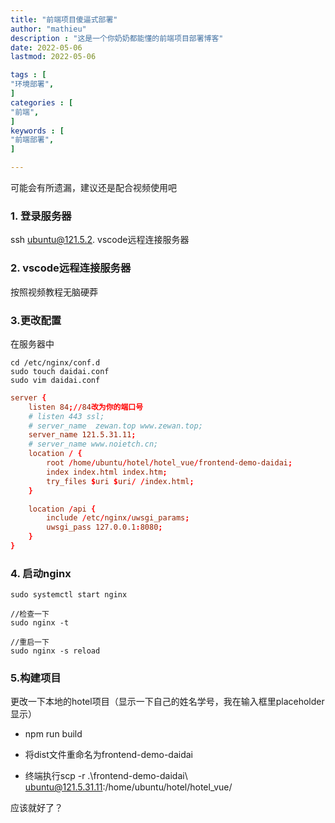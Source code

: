 ```yaml
---
title: "前端项目傻逼式部署"                         
author: "mathieu"  
description : "这是一个你奶奶都能懂的前端项目部署博客"    
date: 2022-05-06      
lastmod: 2022-05-06            

tags : [                                    
"环境部署",
]
categories : [                              
"前端",
]
keywords : [                                
"前端部署",
]

---
```



可能会有所遗漏，建议还是配合视频使用吧
### 1. 登录服务器

ssh ubuntu@121.5.2. vscode远程连接服务器



### 2. vscode远程连接服务器

按照视频教程无脑硬莽

### 3.更改配置

在服务器中

```linux
cd /etc/nginx/conf.d
sudo touch daidai.conf
sudo vim daidai.conf
```



```conf
server {
    listen 84;//84改为你的端口号
    # listen 443 ssl;
    # server_name  zewan.top www.zewan.top;
    server_name 121.5.31.11;
    # server_name www.noietch.cn;
    location / {
        root /home/ubuntu/hotel/hotel_vue/frontend-demo-daidai;
        index index.html index.htm;
        try_files $uri $uri/ /index.html;
    }

    location /api {        
        include /etc/nginx/uwsgi_params;
        uwsgi_pass 127.0.0.1:8080;                                                               
    }
}

```

### 4. 启动nginx

```plain
sudo systemctl start nginx

//检查一下
sudo nginx -t

//重启一下
sudo nginx -s reload
```



### 5.构建项目

更改一下本地的hotel项目（显示一下自己的姓名学号，我在输入框里placeholder显示）

+ npm run build

+ 将dist文件重命名为frontend-demo-daidai
+ 终端执行scp -r .\frontend-demo-daidai\ ubuntu@121.5.31.11:/home/ubuntu/hotel/hotel_vue/



应该就好了？


